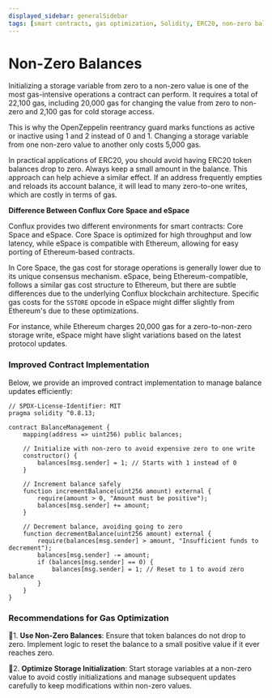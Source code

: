 ```yaml
---
displayed_sidebar: generalSidebar
tags: [smart contracts, gas optimization, Solidity, ERC20, non-zero balances, storage variables, Conflux, Core Space, eSpace, SSTORE, OpenZeppelin, reentrancy guard]
---
```


# Non-Zero Balances

Initializing a storage variable from zero to a non-zero value is one of the most gas-intensive operations a contract can perform. It requires a total of 22,100 gas, including 20,000 gas for changing the value from zero to non-zero and 2,100 gas for cold storage access.

This is why the OpenZeppelin reentrancy guard marks functions as active or inactive using 1 and 2 instead of 0 and 1. Changing a storage variable from one non-zero value to another only costs 5,000 gas.

In practical applications of ERC20, you should avoid having ERC20 token balances drop to zero. Always keep a small amount in the balance. This approach can help achieve a similar effect. If an address frequently empties and reloads its account balance, it will lead to many zero-to-one writes, which are costly in terms of gas.

**Difference Between Conflux Core Space and eSpace**

Conflux provides two different environments for smart contracts: Core Space and eSpace. Core Space is optimized for high throughput and low latency, while eSpace is compatible with Ethereum, allowing for easy porting of Ethereum-based contracts.

In Core Space, the gas cost for storage operations is generally lower due to its unique consensus mechanism. eSpace, being Ethereum-compatible, follows a similar gas cost structure to Ethereum, but there are subtle differences due to the underlying Conflux blockchain architecture. Specific gas costs for the `SSTORE` opcode in eSpace might differ slightly from Ethereum's due to these optimizations.

For instance, while Ethereum charges 20,000 gas for a zero-to-non-zero storage write, eSpace might have slight variations based on the latest protocol updates. 

### Improved Contract Implementation

Below, we provide an improved contract implementation to manage balance updates efficiently:

```solidity
// SPDX-License-Identifier: MIT
pragma solidity ^0.8.13;

contract BalanceManagement {
    mapping(address => uint256) public balances;

    // Initialize with non-zero to avoid expensive zero to one write
    constructor() {
        balances[msg.sender] = 1; // Starts with 1 instead of 0
    }

    // Increment balance safely
    function incrementBalance(uint256 amount) external {
        require(amount > 0, "Amount must be positive");
        balances[msg.sender] += amount;
    }

    // Decrement balance, avoiding going to zero
    function decrementBalance(uint256 amount) external {
        require(balances[msg.sender] > amount, "Insufficient funds to decrement");
        balances[msg.sender] -= amount;
        if (balances[msg.sender] == 0) {
            balances[msg.sender] = 1; // Reset to 1 to avoid zero balance
        }
    }
}
```

### Recommendations for Gas Optimization

🌟1. **Use Non-Zero Balances**: Ensure that token balances do not drop to zero. Implement logic to reset the balance to a small positive value if it ever reaches zero.

🌟2. **Optimize Storage Initialization**: Start storage variables at a non-zero value to avoid costly initializations and manage subsequent updates carefully to keep modifications within non-zero values.
